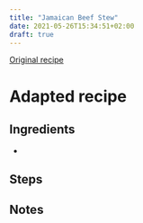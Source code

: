 ```yaml
---
title: "Jamaican Beef Stew"
date: 2021-05-26T15:34:51+02:00
draft: true
---
```


[Original recipe](https://www.simplyrecipes.com/stew-beef-jamaican-beef-stew-with-scotch-bonnets-ginger-and-allspice-5114665)


# Adapted recipe

## Ingredients

- 

## Steps



## Notes

